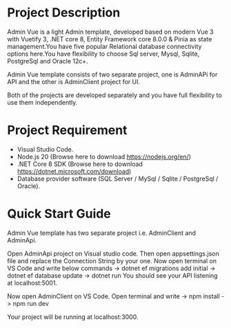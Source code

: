 # Project Description
Admin Vue is a light Admin template, developed based on modern Vue 3 with Vuetify 3,
.NET core 8, Entity Framework core 8.0.0 & Pinia as state management.You have five popular Relational database connectivity options here.You have flexibility to choose Sql server, Mysql, Sqlite, PostgreSql and Oracle 12c+.
 
Admin Vue template consists of two separate project, one is AdminAPi for API and the other is AdminClient project for UI.
 
Both of the projects are developed separately and you have full flexibility to use them independently.

# Project Requirement
- Visual Studio Code.
- Node.js 20 (Browse here to download https://nodejs.org/en/)
- .NET Core 8 SDK (Browse here to download  https://dotnet.microsoft.com/download)
- Database provider software (SQL Server / MySql / Sqlite / PostgreSql / Oracle).

# Quick Start Guide

Admin Vue template has two separate project i.e. AdminClient and AdminApi.

Open AdminApi project on Visual studio code. Then open appsettings.json file and replace the Connection String by your one.
Now open terminal on VS Code and write below commands
    -> dotnet ef migrations add initial
    -> dotnet ef database update
    -> dotnet run
You should see your API listening at localhost:5001.

Now open AdminClient on VS Code. Open terminal and write
    -> npm install
    -> npm run dev

Your project will be running at localhost:3000.
